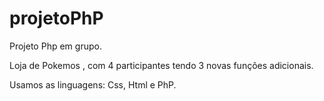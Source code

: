 # projetoPhP
Projeto Php em grupo.

Loja de Pokemos , com 4 participantes tendo 3 novas funções adicionais. 

Usamos as linguagens: Css, Html e PhP.
